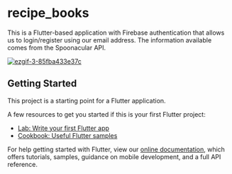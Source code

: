# recipe_books

This is a Flutter-based application with Firebase authentication that allows us to login/register using our email address. The information available comes from the Spoonacular API.

<a href="https://ibb.co/g7YKCGV"><img src="https://i.ibb.co/g7YKCGV/ezgif-3-85fba433e37c.gif" alt="ezgif-3-85fba433e37c" border="0"></a>

## Getting Started

This project is a starting point for a Flutter application.

A few resources to get you started if this is your first Flutter project:

- [Lab: Write your first Flutter app](https://flutter.dev/docs/get-started/codelab)
- [Cookbook: Useful Flutter samples](https://flutter.dev/docs/cookbook)

For help getting started with Flutter, view our
[online documentation](https://flutter.dev/docs), which offers tutorials,
samples, guidance on mobile development, and a full API reference.
